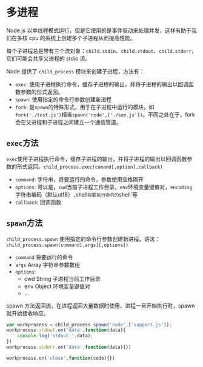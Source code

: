 # 多进程

Node.js 以单线程模式运行，但是它使用的是事件驱动来处理并发，这样有助于我们在多核 cpu 的系统上创建多个子进程从而提高性能。

每个子进程总是带有三个流对象：`child.stdin`、`child.stdout`、`child.stderr`，它们可能会共享父进程的 stdio 流。

Node 提供了 `child_process` 模块来创建子进程，方法有：
- `exec`: 使用子进程执行命令，缓存子进程的输出，并将子进程的输出以回调函数参数的形式返回。
- `spawn`: 使用指定的命令行参数创建新进程
- `fork`: 是`spawn`的特殊形式，用于在子进程中运行的模块，如`fork('./test.js')`相当`spawn('node',['./son.js'])`。不同之处在于，fork 会在父进程和子进程之间建立一个通信管道。

## `exec`方法
`exec`使用子进程执行命令，缓存子进程的输出，并将子进程的输出以回调函数参数的形式返回。`child_process.exec(comand[,option],callback)`

- `command`: 字符串，将要运行的命令，参数使用空格隔开
- `options`: 可以是，`cwd`当前子进程工作目录，`env`环境变量键值对，`encoding`字符串编码（默认utf8）`,`shell`将要执行命令的`shell`等
- `callback`: 回调函数

## `spawn`方法

`child_process.spawn` 使用指定的命令行参数创建新进程，语法：`child_process.spawn(command[,args][,options])`

- `command` 将要运行的命令
- `args` Array 字符串参数数组
- `options`:
    - cwd String 子进程当前工作目录
    - env Object 环境变量键值对
    - ...

spawn 方法返回流，在进程返回大量数据时使用，进程一旦开始执行时，spawn 就开始接收响应。
```js
var workprocess = child_process.spawn('node',['support.js']);
workprocess.stdout.on('data',function(data){
    console.log('stdout:',data);
})
workprocess.stderr.on('data',function(data){})

workprocess.on('close',function(code){})
```